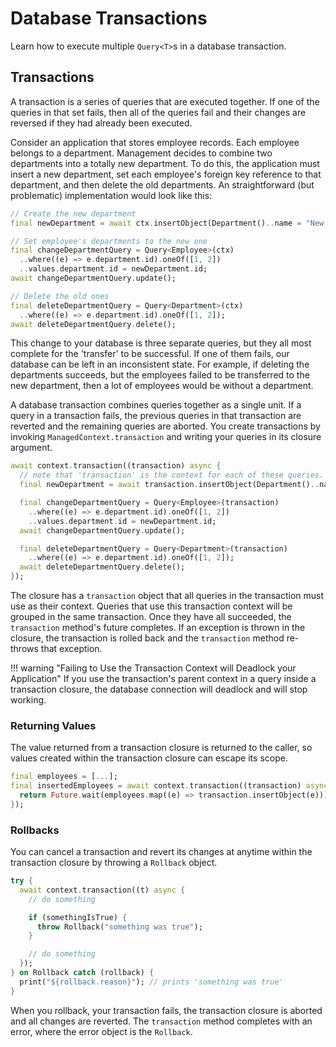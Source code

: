 # Database Transactions

Learn how to execute multiple `Query<T>`s in a database transaction.

## Transactions

A transaction is a series of queries that are executed together. If one of the queries in that set fails, then all of the queries fail and their changes are reversed if they had already been executed.

Consider an application that stores employee records. Each employee belongs to a department. Management decides to combine two departments into a totally new department. To do this, the application must insert a new department, set each employee's foreign key reference to that department, and then delete the old departments. An straightforward \(but problematic\) implementation would look like this:

```dart
// Create the new department
final newDepartment = await ctx.insertObject(Department()..name = "New Department");

// Set employee's departments to the new one
final changeDepartmentQuery = Query<Employee>(ctx)
  ..where((e) => e.department.id).oneOf([1, 2])      
  ..values.department.id = newDepartment.id;
await changeDepartmentQuery.update();

// Delete the old ones
final deleteDepartmentQuery = Query<Department>(ctx)
  ..where((e) => e.department.id).oneOf([1, 2]);
await deleteDepartmentQuery.delete();
```

This change to your database is three separate queries, but they all most complete for the 'transfer' to be successful. If one of them fails, our database can be left in an inconsistent state. For example, if deleting the departments succeeds, but the employees failed to be transferred to the new department, then a lot of employees would be without a department.

A database transaction combines queries together as a single unit. If a query in a transaction fails, the previous queries in that transaction are reverted and the remaining queries are aborted. You create transactions by invoking `ManagedContext.transaction` and writing your queries in its closure argument.

```dart
await context.transaction((transaction) async {
  // note that 'transaction' is the context for each of these queries.
  final newDepartment = await transaction.insertObject(Department()..name = "New Department");

  final changeDepartmentQuery = Query<Employee>(transaction)
    ..where((e) => e.department.id).oneOf([1, 2])      
    ..values.department.id = newDepartment.id;
  await changeDepartmentQuery.update();

  final deleteDepartmentQuery = Query<Department>(transaction)
    ..where((e) => e.department.id).oneOf([1, 2]);
  await deleteDepartmentQuery.delete();      
});
```

The closure has a `transaction` object that all queries in the transaction must use as their context. Queries that use this transaction context will be grouped in the same transaction. Once they have all succeeded, the `transaction` method's future completes. If an exception is thrown in the closure, the transaction is rolled back and the `transaction` method re-throws that exception.

!!! warning "Failing to Use the Transaction Context will Deadlock your Application" If you use the transaction's parent context in a query inside a transaction closure, the database connection will deadlock and will stop working.

### Returning Values

The value returned from a transaction closure is returned to the caller, so values created within the transaction closure can escape its scope.

```dart
final employees = [...];
final insertedEmployees = await context.transaction((transaction) async {
  return Future.wait(employees.map((e) => transaction.insertObject(e)));
});
```

### Rollbacks

You can cancel a transaction and revert its changes at anytime within the transaction closure by throwing a `Rollback` object.

```dart
try {
  await context.transaction((t) async {
    // do something

    if (somethingIsTrue) {
      throw Rollback("something was true");    
    }

    // do something
  });
} on Rollback catch (rollback) {
  print("${rollback.reason}"); // prints 'something was true'
}
```

When you rollback, your transaction fails, the transaction closure is aborted and all changes are reverted. The `transaction` method completes with an error, where the error object is the `Rollback`.

